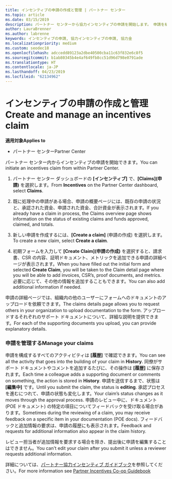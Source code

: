```yaml
---
title: インセンティブの申請の作成と管理 | パートナー センター
ms.topic: article
ms.date: 03/15/2019
description: パートナー センターから協力インセンティブの申請を開始します。 申請を構成するすべてのアクティビティは履歴で確認できます。
author: LauraBrenner
ms.author: labrenne
keywords: インセンティブの申請, 協力インセンティブの申請, 協力金
ms.localizationpriority: medium
ms.custom: seodec18
ms.openlocfilehash: adccedd89123a2dbe40500cba11c63f832e6c8f5
ms.sourcegitcommit: b1ab80345b4e4af649fb8cc51d96d798e0791ade
ms.translationtype: HT
ms.contentlocale: ja-JP
ms.lasthandoff: 04/23/2019
ms.locfileid: "62134962"
---
```

# <a name="create-and-manage-an-incentives-claim"></a><span data-ttu-id="ea617-105">インセンティブの申請の作成と管理</span><span class="sxs-lookup"><span data-stu-id="ea617-105">Create and manage an incentives claim</span></span>

<span data-ttu-id="ea617-106">**適用対象**</span><span class="sxs-lookup"><span data-stu-id="ea617-106">**Applies to**</span></span>
- <span data-ttu-id="ea617-107">パートナー センター</span><span class="sxs-lookup"><span data-stu-id="ea617-107">Partner Center</span></span>

<span data-ttu-id="ea617-108">パートナー センター内からインセンティブの申請を開始できます。</span><span class="sxs-lookup"><span data-stu-id="ea617-108">You can initiate an incentives claim from within Partner Center.</span></span> 

1. <span data-ttu-id="ea617-109">パートナー センター ダッシュボードの **[インセンティブ]** で、**[Claims]\(申請\)** を選択します。</span><span class="sxs-lookup"><span data-stu-id="ea617-109">From **Incentives** on the Partner Center dashboard, select **Claims**.</span></span>

2.  <span data-ttu-id="ea617-110">既に処理中の申請がある場合、申請の概要ページには、既存の申請の状況と、承認された資金、申請された資金、合計資金が表示されます。</span><span class="sxs-lookup"><span data-stu-id="ea617-110">If you already have a claim in process, the Claims overview page shows information on the status of existing claims and funds approved, claimed, and totals.</span></span>

3.  <span data-ttu-id="ea617-111">新しい申請を作成するには、**[Create a claim]** (申請の作成) を選択します。</span><span class="sxs-lookup"><span data-stu-id="ea617-111">To create a new claim, select **Create a claim**.</span></span>

4.  <span data-ttu-id="ea617-112">初期フォームを入力して **[Create Claim]\(申請の作成)** を選択すると、請求書、CSR の内容、証明ドキュメント、メトリックを追加できる申請の詳細ページが表示されます。</span><span class="sxs-lookup"><span data-stu-id="ea617-112">When you have filled out the initial form and selected **Create Claim**, you will be taken to the Claim detail page where you will be able to add invoices, CSR’s, proof documents, and metrics.</span></span> <span data-ttu-id="ea617-113">必要に応じて、その他の情報を追加することもできます。</span><span class="sxs-lookup"><span data-stu-id="ea617-113">You can also add additional information if needed.</span></span>

<span data-ttu-id="ea617-114">申請の詳細ページでは、組織内の他のユーザーにフォームへのドキュメントのアップロードを依頼できます。</span><span class="sxs-lookup"><span data-stu-id="ea617-114">The claims details page allows you to request others in your organization to upload documentation to the form.</span></span> <span data-ttu-id="ea617-115">アップロードするそれぞれのサポート ドキュメントについて、詳細な説明を提供できます。</span><span class="sxs-lookup"><span data-stu-id="ea617-115">For each of the supporting documents you upload, you can provide explanatory details.</span></span> 

### <a name="manage-your-claims"></a><span data-ttu-id="ea617-116">申請を管理する</span><span class="sxs-lookup"><span data-stu-id="ea617-116">Manage your claims</span></span>

<span data-ttu-id="ea617-117">申請を構成するすべてのアクティビティは **[履歴]** で確認できます。</span><span class="sxs-lookup"><span data-stu-id="ea617-117">You can see all the activity that goes into the building of your claim in **History**.</span></span> <span data-ttu-id="ea617-118">同僚がサポート ドキュメントやコメントを追加するたびに、その操作は **[履歴]** に保存されます。</span><span class="sxs-lookup"><span data-stu-id="ea617-118">Each time a colleague adds a supporting document or comments on something, the action is stored in **History**.</span></span> <span data-ttu-id="ea617-119">申請を送信するまで、状態は **[編集中]** です。</span><span class="sxs-lookup"><span data-stu-id="ea617-119">Until you submit the claim, the status is **editing**.</span></span> <span data-ttu-id="ea617-120">承認プロセスを進むにつれて、申請の状態も変化します。</span><span class="sxs-lookup"><span data-stu-id="ea617-120">Your claim’s status changes as it moves through the approval process.</span></span> <span data-ttu-id="ea617-121">申請のレビュー中に、ドキュメント (POE ドキュメント) の特定の項目についてフィードバックを受け取る場合があります。</span><span class="sxs-lookup"><span data-stu-id="ea617-121">Sometimes during the reviewing of a claim, you may receive feedback on a specific item in your documentation (POE docs).</span></span> <span data-ttu-id="ea617-122">フィードバックと追加情報の要求は、申請の履歴にも表示されます。</span><span class="sxs-lookup"><span data-stu-id="ea617-122">Feedback and requests for additional information also appear in the claim history.</span></span> 

<span data-ttu-id="ea617-123">レビュー担当者が追加情報を要求する場合を除き、提出後に申請を編集することはできません。</span><span class="sxs-lookup"><span data-stu-id="ea617-123">You can't edit your claim after you submit it unless a reviewer requests additional information.</span></span>

<span data-ttu-id="ea617-124">詳細については、[パートナー協力インセンティブ ガイドブック](https://assets.microsoft.com/coop-guidebook.pdf)を参照してください。</span><span class="sxs-lookup"><span data-stu-id="ea617-124">For more information see [Partner Incentives Co-op Guidebook](https://assets.microsoft.com/coop-guidebook.pdf)</span></span>
